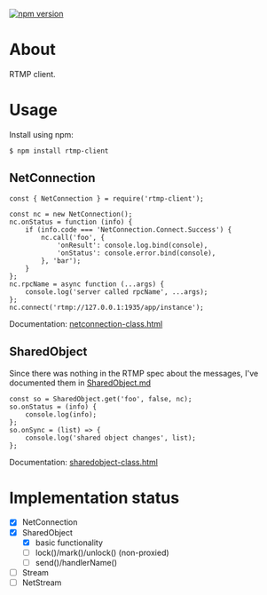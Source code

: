 [![npm version](https://img.shields.io/npm/v/rtmp-client.svg?logo=npm)](https://www.npmjs.com/package/rtmp-client)

# About

RTMP client.

# Usage

Install using npm:

```
$ npm install rtmp-client
```

## NetConnection

```
const { NetConnection } = require('rtmp-client');

const nc = new NetConnection();
nc.onStatus = function (info) {
	if (info.code === 'NetConnection.Connect.Success') {
		nc.call('foo', {
			'onResult': console.log.bind(console),
			'onStatus': console.error.bind(console),
		}, 'bar');
	}
};
nc.rpcName = async function (...args) {
	console.log('server called rpcName', ...args);
};
nc.connect('rtmp://127.0.0.1:1935/app/instance');
```

Documentation: [netconnection-class.html](https://helpx.adobe.com/adobe-media-server/ssaslr/netconnection-class.html)

## SharedObject

Since there was nothing in the RTMP spec about the messages, I've documented them in [SharedObject.md](https://github.com/csimi/rtmp-client/blob/master/SharedObject.md)

```
const so = SharedObject.get('foo', false, nc);
so.onStatus = (info) {
	console.log(info);
};
so.onSync = (list) => {
	console.log('shared object changes', list);
};
```

Documentation: [sharedobject-class.html](https://helpx.adobe.com/adobe-media-server/ssaslr/sharedobject-class.html)

# Implementation status

- [x] NetConnection
- [x] SharedObject
	- [x] basic functionality
	- [ ] lock()/mark()/unlock() (non-proxied)
	- [ ] send()/handlerName()
- [ ] Stream
- [ ] NetStream
